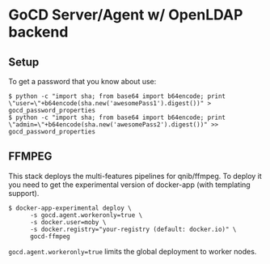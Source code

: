 # GoCD Server/Agent w/ OpenLDAP backend

## Setup
To get a password that you know about use:
```
$ python -c "import sha; from base64 import b64encode; print \"user=\"+b64encode(sha.new('awesomePass1').digest())" > gocd_password_properties
$ python -c "import sha; from base64 import b64encode; print \"admin=\"+b64encode(sha.new('awesomePass2').digest())" >> gocd_password_properties
```

## FFMPEG
This stack deploys the multi-features pipelines for qnib/ffmpeg. To deploy it you need to get the experimental version of docker-app (with templating support).

```
$ docker-app-experimental deploy \
      -s gocd.agent.workeronly=true \
      -s docker.user=moby \
      -s docker.registry="your-registry (default: docker.io)" \
      gocd-ffmpeg
```
`gocd.agent.workeronly=true` limits the global deployment to worker nodes.
